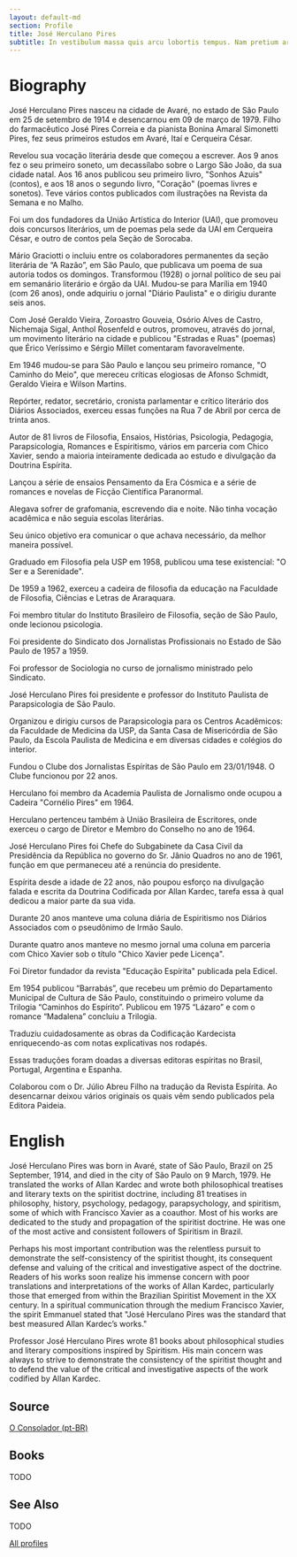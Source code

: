 ```yaml
---
layout: default-md
section: Profile
title: José Herculano Pires
subtitle: In vestibulum massa quis arcu lobortis tempus. Nam pretium arcu in odio vulputate luctus.
---
```


# Biography
José Herculano Pires nasceu na cidade de Avaré, no estado de São Paulo em 25 de setembro de 1914 e desencarnou em 09 de março de 1979. Filho do farmacêutico José Pires Correia e da pianista Bonina Amaral Simonetti Pires, fez seus primeiros estudos em Avaré, Itaí e Cerqueira César.

Revelou sua vocação literária desde que começou a escrever. Aos 9 anos fez o seu primeiro soneto, um decassílabo sobre o Largo São João, da sua cidade natal. Aos 16 anos publicou seu primeiro livro, "Sonhos Azuis" (contos), e aos 18 anos o segundo livro, "Coração" (poemas livres e sonetos). Teve vários contos publicados com ilustrações na Revista da Semana e no Malho.

Foi um dos fundadores da União Artística do Interior (UAI), que promoveu dois concursos literários, um de poemas pela sede da UAI em Cerqueira César, e outro de contos pela Seção de Sorocaba.

Mário Graciotti o incluiu entre os colaboradores permanentes da seção literária de “A Razão”, em São Paulo, que publicava um poema de sua autoria todos os domingos. Transformou (1928) o jornal político de seu pai em semanário literário e órgão da UAI. Mudou-se para Marília em 1940 (com 26 anos), onde adquiriu o jornal "Diário Paulista" e o dirigiu durante seis anos.

Com José Geraldo Vieira, Zoroastro Gouveia, Osório Alves de Castro, Nichemaja Sigal, Anthol Rosenfeld e outros, promoveu, através do jornal, um movimento literário na cidade e publicou "Estradas e Ruas" (poemas) que Érico Veríssimo e Sérgio Millet comentaram favoravelmente.

Em 1946 mudou-se para São Paulo e lançou seu primeiro romance, "O Caminho do Meio", que mereceu críticas elogiosas de Afonso Schmidt, Geraldo Vieira e Wilson Martins.

Repórter, redator, secretário, cronista parlamentar e crítico literário dos Diários Associados, exerceu essas funções na Rua 7 de Abril por cerca de trinta anos.

Autor de 81 livros de Filosofia, Ensaios, Histórias, Psicologia, Pedagogia, Parapsicologia, Romances e Espiritismo, vários em parceria com Chico Xavier, sendo a maioria inteiramente dedicada ao estudo e divulgação da Doutrina Espírita.

Lançou a série de ensaios Pensamento da Era Cósmica e a série de romances e novelas de Ficção Científica Paranormal.

Alegava sofrer de grafomania, escrevendo dia e noite. Não tinha vocação acadêmica e não seguia escolas literárias.

Seu único objetivo era comunicar o que achava necessário, da melhor maneira possível.

Graduado em Filosofia pela USP em 1958, publicou uma tese existencial: "O Ser e a Serenidade".

De 1959 a 1962, exerceu a cadeira de filosofia da educação na Faculdade de Filosofia, Ciências e Letras de Araraquara.

Foi membro titular do Instituto Brasileiro de Filosofia, seção de São Paulo, onde lecionou psicologia.

Foi presidente do Sindicato dos Jornalistas Profissionais no Estado de São Paulo de 1957 a 1959.

Foi professor de Sociologia no curso de jornalismo ministrado pelo Sindicato.

José Herculano Pires foi presidente e professor do Instituto Paulista de Parapsicologia de São Paulo.

Organizou e dirigiu cursos de Parapsicologia para os Centros Acadêmicos: da Faculdade de Medicina da USP, da Santa Casa de Misericórdia de São Paulo, da Escola Paulista de Medicina e em diversas cidades e colégios do interior.

Fundou o Clube dos Jornalistas Espíritas de São Paulo em 23/01/1948. O Clube funcionou por 22 anos.

Herculano foi membro da Academia Paulista de Jornalismo onde ocupou a Cadeira "Cornélio Pires" em 1964.

Herculano pertenceu também à União Brasileira de Escritores, onde exerceu o cargo de Diretor e Membro do Conselho no ano de 1964.

José Herculano Pires foi Chefe do Subgabinete da Casa Civil da Presidência da República no governo do Sr. Jânio Quadros no ano de 1961, função em que permaneceu até a renúncia do presidente. 

Espírita desde a idade de 22 anos, não poupou esforço na divulgação falada e escrita da Doutrina Codificada por Allan Kardec, tarefa essa à qual dedicou a maior parte da sua vida.

Durante 20 anos manteve uma coluna diária de Espiritismo nos Diários Associados com o pseudônimo de Irmão Saulo.

Durante quatro anos manteve no mesmo jornal uma coluna em parceria com Chico Xavier sob o título "Chico Xavier pede Licença".

Foi Diretor fundador da revista "Educação Espírita" publicada pela Edicel.

Em 1954 publicou “Barrabás”, que recebeu um prêmio do Departamento Municipal de Cultura de São Paulo, constituindo o primeiro volume da Trilogia “Caminhos do Espírito”. Publicou em 1975 “Lázaro” e com o romance  “Madalena” concluiu a Trilogia.

Traduziu cuidadosamente as obras da Codificação Kardecista enriquecendo-as com notas explicativas nos rodapés.

Essas traduções foram doadas a diversas editoras espíritas no Brasil, Portugal, Argentina e Espanha.

Colaborou com o Dr. Júlio Abreu Filho na tradução da Revista Espírita. Ao desencarnar deixou vários originais os quais vêm sendo publicados pela Editora Paideia. 


# English
José Herculano Pires was born in Avaré, state of São Paulo, Brazil on 25 September, 1914, and died in the city of São Paulo on 9 March, 1979. He translated the works of Allan Kardec and wrote both philosophical treatises and literary texts on the spiritist doctrine, including 81 treatises in philosophy, history, psychology, pedagogy, parapsychology, and spiritism, some of which with Francisco Xavier as a coauthor. Most of his works are dedicated to the study and propagation of the spiritist doctrine. He was one of the most active and consistent followers of Spiritism in Brazil.

Perhaps his most important contribution was the relentless pursuit to demonstrate the self-consistency of the spiritist thought, its consequent defense and valuing of the critical and investigative aspect of the doctrine. Readers of his works soon realize his immense concern with poor translations and interpretations of the works of Allan Kardec, particularly those that emerged from within the Brazilian Spiritist Movement in the XX century. In a spiritual communication through the medium Francisco Xavier, the spirit Emmanuel stated that "José Herculano Pires was the standard that best measured Allan Kardec’s works."

Professor José Herculano Pires wrote 81 books about philosophical studies and literary compositions inspired by Spiritism. His main concern was always to strive to demonstrate the consistency of the spiritist thought and to defend the value of the critical and investigative aspects of the work codified by Allan Kardec.


## Source
[O Consolador (pt-BR)](http://www.oconsolador.com.br/linkfixo/biografias/joseherculanopires.html)

## Books
TODO

## See Also
TODO


<a href="/profiles" class="button">All profiles</a>
